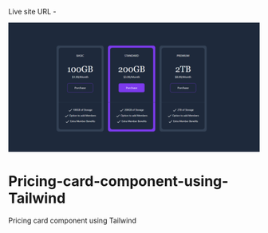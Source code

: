 Live site URL -

![Screenshot](Pricing-card-tailwind.png)

# Pricing-card-component-using-Tailwind
Pricing card component using Tailwind
